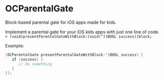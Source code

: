 OCParentalGate
==============

Block-based parental gate for iOS apps made for kids.

Implement a parental gate for your iOS kids apps with just one line of code. 
`+ (void)presentParentalGateWithBlock:(void(^)(BOOL success))block;`

Example: 
```objectivec 
[OCParentalGate presentParentalGateWithBlock:^(BOOL success) {
   if (success) {
      // Do something
   }
}];
```
